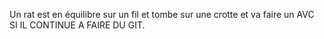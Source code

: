 Un rat est en équilibre sur un fil et tombe sur une crotte et va faire un AVC SI IL CONTINUE  A FAIRE DU GIT.
